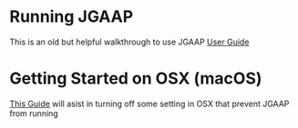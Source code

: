 # Running JGAAP
This is an old but helpful walkthrough to use JGAAP [User Guide](JGAAP_User_Guide.pdf)

# Getting Started on OSX (macOS)
[This Guide](OSX_User_Guide.pdf) will asist in turning off some setting in OSX that prevent JGAAP from running 
